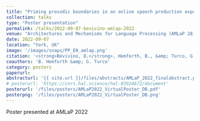 ```yaml
---
title: "Priming prosodic boundaries in an online speech production experiment"
collection: talks
type: "Poster presentation"
permalink: /talks/2022-09-07-bevivino-amlap-2022
venue: "Architectures and Mechanisms for Language Processing (AMLaP 28)"
date: 2022-09-07
location: "York, UK"
image: '/images/snaps/PP_EN_amlap.png'
citation: '<strong>Bevivino, D.</strong>, Hemforth, B., &amp; Turco, G. (2022). Priming prosodic boundaries in an online speech production experiment. <em>Architectures and Mechanisms for Language Processing (AMLaP 28)</em>. York, UK.'
coauthors: 'B. Hemforth &amp; G. Turco'
category: posters
paperurl: 
abstracturl: '{{ site.url }}/files/abstracts/AMLaP_2022_finalabstract.pdf'
# posterurl: 'https://cnrs.hal.science/hal-03924672/document'
posterurl: '/files/posters/AMLaP2022_VirtualPoster_DB.pdf'
posterpng: '/files/posters/AMLaP2022_VirtualPoster_DB.png'
---
```


Poster presented at AMLaP 2022

<!-- [![amlap2022 poster]({{ site.url }}/files/posters/AMLaP2022_VirtualPoster_DB.png)]({{ site.url }}/files/posters/AMLaP2022_VirtualPoster_DB.pdf) -->

<!-- <a href="{{ site.url }}/files/posters/AMLaP2022_VirtualPoster_DB.pdf" target="_blank">
  <img src="{{ site.url }}/files/posters/AMLaP2022_VirtualPoster_DB.png" style="max-width:50%;">
</a> -->